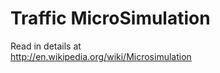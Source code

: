 # Traffic MicroSimulation #

Read in details at<br>
<a href='http://en.wikipedia.org/wiki/Microsimulation'>http://en.wikipedia.org/wiki/Microsimulation</a>